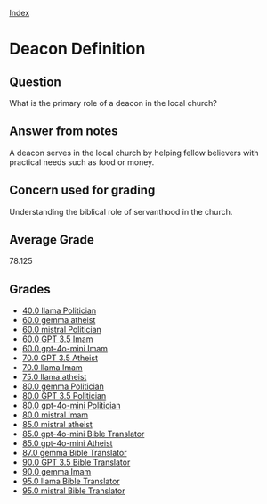 
[Index](../../index.md)
# Deacon Definition
## Question
What is the primary role of a deacon in the local church?

## Answer from notes
A deacon serves in the local church by helping fellow believers with practical needs such as food or money.

## Concern used for grading
Understanding the biblical role of servanthood in the church.

## Average Grade
78.125

## Grades
 * [40.0 llama Politician](../answers/llama_Politician/Deacon_Definition.md)
 * [60.0 gemma atheist](../answers/gemma_atheist/Deacon_Definition.md)
 * [60.0 mistral Politician](../answers/mistral_Politician/Deacon_Definition.md)
 * [60.0 GPT 3.5 Imam](../answers/GPT_3.5_Imam/Deacon_Definition.md)
 * [60.0 gpt-4o-mini Imam](../answers/gpt-4o-mini_Imam/Deacon_Definition.md)
 * [70.0 GPT 3.5 Atheist](../answers/GPT_3.5_Atheist/Deacon_Definition.md)
 * [70.0 llama Imam](../answers/llama_Imam/Deacon_Definition.md)
 * [75.0 llama atheist](../answers/llama_atheist/Deacon_Definition.md)
 * [80.0 gemma Politician](../answers/gemma_Politician/Deacon_Definition.md)
 * [80.0 GPT 3.5 Politician](../answers/GPT_3.5_Politician/Deacon_Definition.md)
 * [80.0 gpt-4o-mini Politician](../answers/gpt-4o-mini_Politician/Deacon_Definition.md)
 * [80.0 mistral Imam](../answers/mistral_Imam/Deacon_Definition.md)
 * [85.0 mistral atheist](../answers/mistral_atheist/Deacon_Definition.md)
 * [85.0 gpt-4o-mini Bible Translator](../answers/gpt-4o-mini_Bible_Translator/Deacon_Definition.md)
 * [85.0 gpt-4o-mini Atheist](../answers/gpt-4o-mini_Atheist/Deacon_Definition.md)
 * [87.0 gemma Bible Translator](../answers/gemma_Bible_Translator/Deacon_Definition.md)
 * [90.0 GPT 3.5 Bible Translator](../answers/GPT_3.5_Bible_Translator/Deacon_Definition.md)
 * [90.0 gemma Imam](../answers/gemma_Imam/Deacon_Definition.md)
 * [95.0 llama Bible Translator](../answers/llama_Bible_Translator/Deacon_Definition.md)
 * [95.0 mistral Bible Translator](../answers/mistral_Bible_Translator/Deacon_Definition.md)
